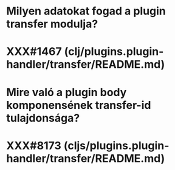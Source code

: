 
# Milyen adatokat fogad a plugin transfer modulja?
# XXX#1467 (clj/plugins.plugin-handler/transfer/README.md)  



# Mire való a plugin body komponensének transfer-id tulajdonsága?
# XXX#8173 (cljs/plugins.plugin-handler/transfer/README.md)  

